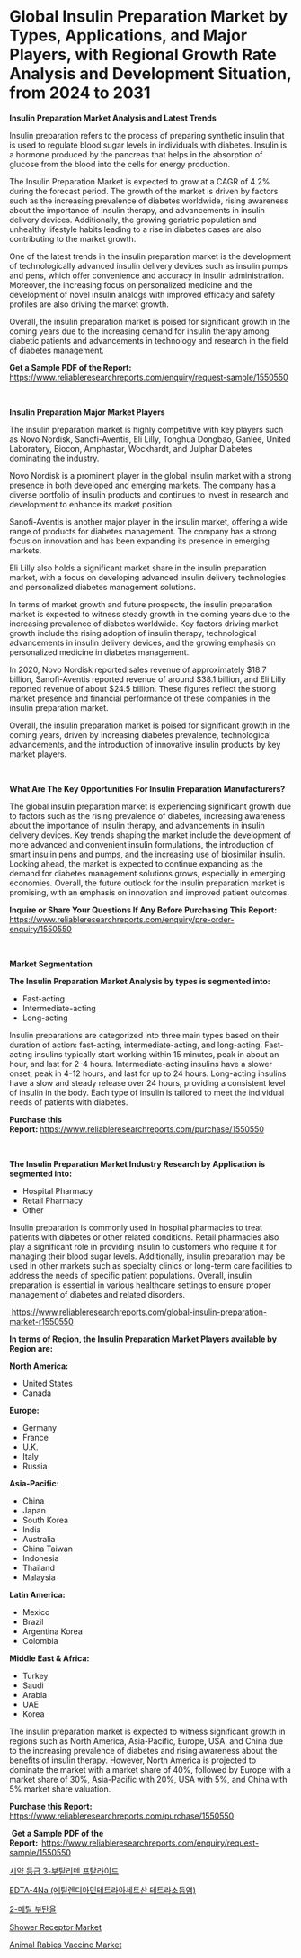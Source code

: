 <p><h1>Global Insulin Preparation Market by Types, Applications, and Major Players, with Regional Growth Rate Analysis and Development Situation, from 2024 to 2031</h1></p><p><strong>Insulin Preparation Market Analysis and Latest Trends</strong></p>
<p><p>Insulin preparation refers to the process of preparing synthetic insulin that is used to regulate blood sugar levels in individuals with diabetes. Insulin is a hormone produced by the pancreas that helps in the absorption of glucose from the blood into the cells for energy production.</p><p>The Insulin Preparation Market is expected to grow at a CAGR of 4.2% during the forecast period. The growth of the market is driven by factors such as the increasing prevalence of diabetes worldwide, rising awareness about the importance of insulin therapy, and advancements in insulin delivery devices. Additionally, the growing geriatric population and unhealthy lifestyle habits leading to a rise in diabetes cases are also contributing to the market growth.</p><p>One of the latest trends in the insulin preparation market is the development of technologically advanced insulin delivery devices such as insulin pumps and pens, which offer convenience and accuracy in insulin administration. Moreover, the increasing focus on personalized medicine and the development of novel insulin analogs with improved efficacy and safety profiles are also driving the market growth.</p><p>Overall, the insulin preparation market is poised for significant growth in the coming years due to the increasing demand for insulin therapy among diabetic patients and advancements in technology and research in the field of diabetes management.</p></p>
<p><strong>Get a Sample PDF of the Report:&nbsp;</strong> <a href="https://www.reliableresearchreports.com/enquiry/request-sample/1550550">https://www.reliableresearchreports.com/enquiry/request-sample/1550550</a></p>
<p>&nbsp;</p>
<p><strong>Insulin Preparation Major Market Players</strong></p>
<p><p>The insulin preparation market is highly competitive with key players such as Novo Nordisk, Sanofi-Aventis, Eli Lilly, Tonghua Dongbao, Ganlee, United Laboratory, Biocon, Amphastar, Wockhardt, and Julphar Diabetes dominating the industry. </p><p>Novo Nordisk is a prominent player in the global insulin market with a strong presence in both developed and emerging markets. The company has a diverse portfolio of insulin products and continues to invest in research and development to enhance its market position.</p><p>Sanofi-Aventis is another major player in the insulin market, offering a wide range of products for diabetes management. The company has a strong focus on innovation and has been expanding its presence in emerging markets.</p><p>Eli Lilly also holds a significant market share in the insulin preparation market, with a focus on developing advanced insulin delivery technologies and personalized diabetes management solutions.</p><p>In terms of market growth and future prospects, the insulin preparation market is expected to witness steady growth in the coming years due to the increasing prevalence of diabetes worldwide. Key factors driving market growth include the rising adoption of insulin therapy, technological advancements in insulin delivery devices, and the growing emphasis on personalized medicine in diabetes management.</p><p>In 2020, Novo Nordisk reported sales revenue of approximately $18.7 billion, Sanofi-Aventis reported revenue of around $38.1 billion, and Eli Lilly reported revenue of about $24.5 billion. These figures reflect the strong market presence and financial performance of these companies in the insulin preparation market. </p><p>Overall, the insulin preparation market is poised for significant growth in the coming years, driven by increasing diabetes prevalence, technological advancements, and the introduction of innovative insulin products by key market players.</p></p>
<p>&nbsp;</p>
<p><strong>What Are The Key Opportunities For Insulin Preparation Manufacturers?</strong></p>
<p><p>The global insulin preparation market is experiencing significant growth due to factors such as the rising prevalence of diabetes, increasing awareness about the importance of insulin therapy, and advancements in insulin delivery devices. Key trends shaping the market include the development of more advanced and convenient insulin formulations, the introduction of smart insulin pens and pumps, and the increasing use of biosimilar insulin. Looking ahead, the market is expected to continue expanding as the demand for diabetes management solutions grows, especially in emerging economies. Overall, the future outlook for the insulin preparation market is promising, with an emphasis on innovation and improved patient outcomes.</p></p>
<p><strong>Inquire or Share Your Questions If Any Before Purchasing This Report:</strong> <a href="https://www.reliableresearchreports.com/enquiry/pre-order-enquiry/1550550">https://www.reliableresearchreports.com/enquiry/pre-order-enquiry/1550550</a></p>
<p>&nbsp;</p>
<p><strong>Market Segmentation</strong></p>
<p><strong>The Insulin Preparation Market Analysis by types is segmented into:</strong></p>
<p><ul><li>Fast-acting</li><li>Intermediate-acting</li><li>Long-acting</li></ul></p>
<p><p>Insulin preparations are categorized into three main types based on their duration of action: fast-acting, intermediate-acting, and long-acting. Fast-acting insulins typically start working within 15 minutes, peak in about an hour, and last for 2-4 hours. Intermediate-acting insulins have a slower onset, peak in 4-12 hours, and last for up to 24 hours. Long-acting insulins have a slow and steady release over 24 hours, providing a consistent level of insulin in the body. Each type of insulin is tailored to meet the individual needs of patients with diabetes.</p></p>
<p><strong>Purchase this Report:&nbsp;</strong><a href="https://www.reliableresearchreports.com/purchase/1550550">https://www.reliableresearchreports.com/purchase/1550550</a></p>
<p>&nbsp;</p>
<p><strong>The Insulin Preparation Market Industry Research by Application is segmented into:</strong></p>
<p><ul><li>Hospital Pharmacy</li><li>Retail Pharmacy</li><li>Other</li></ul></p>
<p><p>Insulin preparation is commonly used in hospital pharmacies to treat patients with diabetes or other related conditions. Retail pharmacies also play a significant role in providing insulin to customers who require it for managing their blood sugar levels. Additionally, insulin preparation may be used in other markets such as specialty clinics or long-term care facilities to address the needs of specific patient populations. Overall, insulin preparation is essential in various healthcare settings to ensure proper management of diabetes and related disorders.</p></p>
<p><a href="https://www.reliableresearchreports.com/global-insulin-preparation-market-r1550550">&nbsp;https://www.reliableresearchreports.com/global-insulin-preparation-market-r1550550</a></p>
<p><strong>In terms of Region, the Insulin Preparation Market Players available by Region are:</strong></p>
<p>
    <p> <strong> North America: </strong>
        <ul>
            <li>United States</li>
            <li>Canada</li>
        </ul>
        </p> 
    <p> <strong> Europe: </strong>
        <ul>
            <li>Germany</li>
            <li>France</li>
            <li>U.K.</li>
            <li>Italy</li>
            <li>Russia</li>
        </ul>
        </p> 
    <p> <strong> Asia-Pacific: </strong>
        <ul>
            <li>China</li>
            <li>Japan</li>
            <li>South Korea</li>
            <li>India</li>
            <li>Australia</li>
            <li>China Taiwan</li>
            <li>Indonesia</li>
            <li>Thailand</li>
            <li>Malaysia</li>
        </ul>
        </p> 
    <p> <strong> Latin America: </strong>
        <ul>
            <li>Mexico</li>
            <li>Brazil</li>
            <li>Argentina Korea</li>
            <li>Colombia</li>
        </ul>
        </p> 
    <p> <strong> Middle East & Africa: </strong>
        <ul>
            <li>Turkey</li>
            <li>Saudi</li>
            <li>Arabia</li>
            <li>UAE</li>
            <li>Korea</li>
        </ul>
    </p>
    </p>
<p><p>The insulin preparation market is expected to witness significant growth in regions such as North America, Asia-Pacific, Europe, USA, and China due to the increasing prevalence of diabetes and rising awareness about the benefits of insulin therapy. However, North America is projected to dominate the market with a market share of 40%, followed by Europe with a market share of 30%, Asia-Pacific with 20%, USA with 5%, and China with 5% market share valuation.</p></p>
<p><strong>Purchase this Report: </strong><a href="https://www.reliableresearchreports.com/purchase/1550550">https://www.reliableresearchreports.com/purchase/1550550</a></p>
<p>&nbsp;<strong>Get a Sample PDF of the Report:&nbsp;&nbsp;</strong><a href="https://www.reliableresearchreports.com/enquiry/request-sample/1550550">https://www.reliableresearchreports.com/enquiry/request-sample/1550550</a></p>
<p><strong></strong></p>
<p><p><a href="https://github.com/dollarearner151/Market-Research-Report-List-2/blob/main/228467984337.md">시약 등급 3-부틸리덴 프탈라이드</a></p><p><a href="https://github.com/mdmazharulnwr786/Market-Research-Report-List-2/blob/main/680834684339.md">EDTA-4Na (에틸렌디아민테트라아세트산 테트라소듐염)</a></p><p><a href="https://github.com/berlianaparadilla48/Market-Research-Report-List-2/blob/main/169215384338.md">2-메틸 부탄올</a></p><p><a href="https://www.linkedin.com/pulse/global-shower-receptor-market-trends-insights-growth-lz72c?trackingId=65%2FudjA6RaiayQkAgP6Q0g%3D%3D">Shower Receptor Market</a></p><p><a href="https://github.com/nhteumcc68/Market-Research-Report-List-1/blob/main/animal-rabies-vaccine-market.md">Animal Rabies Vaccine Market</a></p></p>
